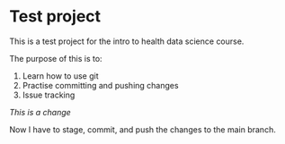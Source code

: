 # Test project 

This is a test project for the intro to health data science course.

The purpose of this is to:

1. Learn how to use git 
2. Practise committing and pushing changes 
3. Issue tracking 

*This is a change* 

Now I have to stage, commit, and push the changes to the main branch.
